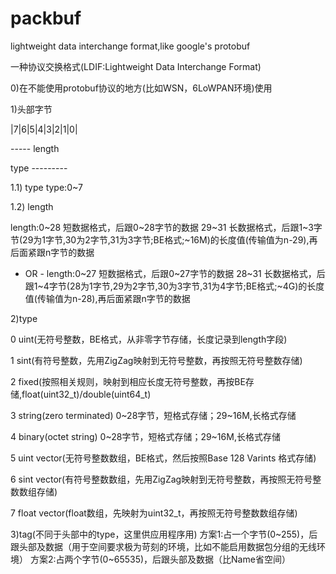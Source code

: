 # packbuf

lightweight data interchange format,like google's protobuf

一种协议交换格式(LDIF:Lightweight Data Interchange Format)

0)在不能使用protobuf协议的地方(比如WSN，6LoWPAN环境)使用

1)头部字节

  |7|6|5|4|3|2|1|0|
  
   -----   length
   
   type  ---------

1.1) type
  type:0~7

1.2) length

length:0~28  短数据格式，后跟0~28字节的数据
       29~31 长数据格式，后跟1~3字节(29为1字节,30为2字节,31为3字节;BE格式;~16M)的长度值(传输值为n-29),再后面紧跟n字节的数据
- OR -
length:0~27  短数据格式，后跟0~27字节的数据
       28~31 长数据格式，后跟1~4字节(28为1字节,29为2字节,30为3字节,31为4字节;BE格式;~4G)的长度值(传输值为n-28),再后面紧跟n字节的数据

2)type

  0  uint(无符号整数，BE格式，从非零字节存储，长度记录到length字段)
  
  1  sint(有符号整数，先用ZigZag映射到无符号整数，再按照无符号整数存储)
  
  2  fixed(按照相关规则，映射到相应长度无符号整数，再按BE存储,float(uint32_t)/double(uint64_t)
  
  3  string(zero terminated) 0~28字节，短格式存储；29~16M,长格式存储
  
  4  binary(octet string)    0~28字节，短格式存储；29~16M,长格式存储
  
  5  uint vector(无符号整数数组，BE格式，然后按照Base 128 Varints 格式存储)
  
  6  sint vector(有符号整数数组，先用ZigZag映射到无符号整数，再按照无符号整数数组存储)
  
  7  float vector(float数组，先映射为uint32_t，再按照无符号整数数组存储)

3)tag(不同于头部中的type，这里供应用程序用)
  方案1:占一个字节(0~255)，后跟头部及数据（用于空间要求极为苛刻的环境，比如不能启用数据包分组的无线环境）
  方案2:占两个字节(0~65535)，后跟头部及数据（比Name省空间）
